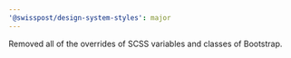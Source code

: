 ```yaml
---
'@swisspost/design-system-styles': major
---
```


Removed all of the overrides of SCSS variables and classes of Bootstrap.
